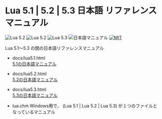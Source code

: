 # Lua 5.1 | 5.2 | 5.3 日本語 リファレンス マニュアル

![Lua 5.2](https://img.shields.io/badge/Lua-v5.1-6479ff.svg?logo=lua&logoColor=white) ![Lua 5.2](https://img.shields.io/badge/Lua-v5.2-6479ff.svg?logo=lua&logoColor=white) ![Lua 5.3](https://img.shields.io/badge/Lua-v5.3-6479ff.svg?logo=lua&logoColor=white)
![日本語マニュアル](https://img.shields.io/badge/日本語-マニュアル-6479ff.svg?logo=lua&logoColor=white) [![MIT](https://img.shields.io/badge/license-MIT-blue.svg?style=flat)](LICENSE)

Lua 5.1～5.3 の間の日本語リファレンスマニュアル

- docs/lua5.1.html  
  [5.1の日本語マニュアル](https://komiyamma.github.io/lua_reference_manual_ja/lua5.1.html)

- docs/lua5.2.html  
  [5.2の日本語マニュアル](https://komiyamma.github.io/lua_reference_manual_ja/lua5.2.html)

- docs/lua5.3.html  
  [5.3の日本語マニュアル](https://komiyamma.github.io/lua_reference_manual_ja/lua5.3.html)

- lua.chm
  Windows用で、 (Lua 5.1 | Lua 5.2 | Lua 5.3) が１つのファイルとなっているマニュアル
